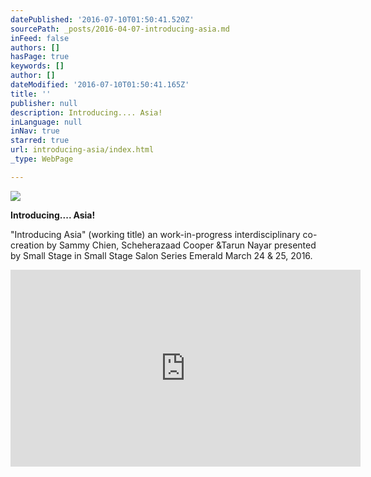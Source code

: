 ```yaml
---
datePublished: '2016-07-10T01:50:41.520Z'
sourcePath: _posts/2016-04-07-introducing-asia.md
inFeed: false
authors: []
hasPage: true
keywords: []
author: []
dateModified: '2016-07-10T01:50:41.165Z'
title: ''
publisher: null
description: Introducing.... Asia!
inLanguage: null
inNav: true
starred: true
url: introducing-asia/index.html
_type: WebPage

---
```

![](https://the-grid-user-content.s3-us-west-2.amazonaws.com/63a246e3-d2be-4e46-aff4-fa16b14b0037.jpg)

**Introducing.... Asia!**

"Introducing Asia" (working title) an work-in-progress interdisciplinary co-creation by Sammy Chien, Scheherazaad Cooper &Tarun Nayar presented by Small Stage in Small Stage Salon Series Emerald‬ March 24 & 25, 2016\.

<iframe width="560" height="315" src="https://www.youtube.com/embed/-L021jcddus" frameborder="0" allowfullscreen\></iframe\>

Co-created by Sammy Chien, Scheherazaad Cooper & Tarun Nayar

Dance - Scheherazaad Cooper

Music - Tarun Nayar

New Media/audiovisual - Sammy Chien

Artistic Producer - Julie-anne Saroyan

Film shot & edited by Joseph Klymkiw

a project of the smallstage incubator

thanks to the Emerald Room and Arts Club Theatre Company

[smallstage.ca][0]

[0]: http://smallstage.ca/